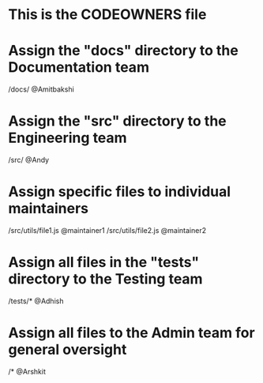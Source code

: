 # This is the CODEOWNERS file

# Assign the "docs" directory to the Documentation team
/docs/ @Amitbakshi

# Assign the "src" directory to the Engineering team
/src/ @Andy

# Assign specific files to individual maintainers
/src/utils/file1.js @maintainer1
/src/utils/file2.js @maintainer2

# Assign all files in the "tests" directory to the Testing team
/tests/* @Adhish

# Assign all files to the Admin team for general oversight
/* @Arshkit
